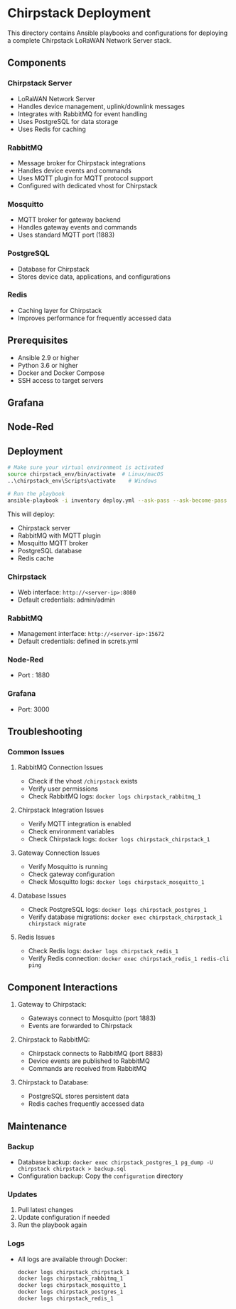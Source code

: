 # Chirpstack Deployment

This directory contains Ansible playbooks and configurations for deploying a complete Chirpstack LoRaWAN Network Server stack.

## Components

### Chirpstack Server
- LoRaWAN Network Server
- Handles device management, uplink/downlink messages
- Integrates with RabbitMQ for event handling
- Uses PostgreSQL for data storage
- Uses Redis for caching

### RabbitMQ
- Message broker for Chirpstack integrations
- Handles device events and commands
- Uses MQTT plugin for MQTT protocol support
- Configured with dedicated vhost for Chirpstack

### Mosquitto
- MQTT broker for gateway backend
- Handles gateway events and commands
- Uses standard MQTT port (1883)

### PostgreSQL
- Database for Chirpstack
- Stores device data, applications, and configurations

### Redis
- Caching layer for Chirpstack
- Improves performance for frequently accessed data

## Prerequisites
- Ansible 2.9 or higher
- Python 3.6 or higher
- Docker and Docker Compose
- SSH access to target servers

## Grafana

## Node-Red


## Deployment

```bash
# Make sure your virtual environment is activated
source chirpstack_env/bin/activate  # Linux/macOS
..\chirpstack_env\Scripts\activate    # Windows

# Run the playbook
ansible-playbook -i inventory deploy.yml --ask-pass --ask-become-pass
```

This will deploy:
- Chirpstack server
- RabbitMQ with MQTT plugin
- Mosquitto MQTT broker
- PostgreSQL database
- Redis cache

### Chirpstack
- Web interface: `http://<server-ip>:8080`
- Default credentials: admin/admin

### RabbitMQ
- Management interface: `http://<server-ip>:15672`
- Default credentials: defined in screts.yml

### Node-Red
- Port : 1880

### Grafana
- Port: 3000

## Troubleshooting

### Common Issues

1. RabbitMQ Connection Issues
   - Check if the vhost `/chirpstack` exists
   - Verify user permissions
   - Check RabbitMQ logs: `docker logs chirpstack_rabbitmq_1`

2. Chirpstack Integration Issues
   - Verify MQTT integration is enabled
   - Check environment variables
   - Check Chirpstack logs: `docker logs chirpstack_chirpstack_1`

3. Gateway Connection Issues
   - Verify Mosquitto is running
   - Check gateway configuration
   - Check Mosquitto logs: `docker logs chirpstack_mosquitto_1`

4. Database Issues
   - Check PostgreSQL logs: `docker logs chirpstack_postgres_1`
   - Verify database migrations: `docker exec chirpstack_chirpstack_1 chirpstack migrate`

5. Redis Issues
   - Check Redis logs: `docker logs chirpstack_redis_1`
   - Verify Redis connection: `docker exec chirpstack_redis_1 redis-cli ping`

## Component Interactions

1. Gateway to Chirpstack:
   - Gateways connect to Mosquitto (port 1883)
   - Events are forwarded to Chirpstack

2. Chirpstack to RabbitMQ:
   - Chirpstack connects to RabbitMQ (port 8883)
   - Device events are published to RabbitMQ
   - Commands are received from RabbitMQ

3. Chirpstack to Database:
   - PostgreSQL stores persistent data
   - Redis caches frequently accessed data

## Maintenance

### Backup
- Database backup: `docker exec chirpstack_postgres_1 pg_dump -U chirpstack chirpstack > backup.sql`
- Configuration backup: Copy the `configuration` directory

### Updates
1. Pull latest changes
2. Update configuration if needed
3. Run the playbook again

### Logs
- All logs are available through Docker:
  ```bash
  docker logs chirpstack_chirpstack_1
  docker logs chirpstack_rabbitmq_1
  docker logs chirpstack_mosquitto_1
  docker logs chirpstack_postgres_1
  docker logs chirpstack_redis_1
  ```
